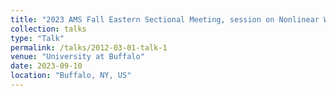 ```yaml
---
title: "2023 AMS Fall Eastern Sectional Meeting, session on Nonlinear Wave Equations and Integrable Systems"
collection: talks
type: "Talk"
permalink: /talks/2012-03-01-talk-1
venue: "University at Buffalo"
date: 2023-09-10
location: "Buffalo, NY, US"
---
```


